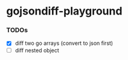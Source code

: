 gojsondiff-playground
=====================
### TODOs
- [x] diff two go arrays (convert to json first)
- [ ] diff nested object

